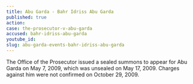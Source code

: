 ```yaml
---
title: Abu Garda - Bahr Idriss Abu Garda
published: true
action:
case: the-prosecutor-v-abu-garda
accused: bahr-idriss-abu-garda
youtube_id:
slug: abu-garda-events-bahr-idriss-abu-garda
---
```



The Office of the Prosecutor issued a sealed summons to appear for Abu Garda on May 7, 2009, which was unsealed on May 17, 2009. Charges against him were not confirmed on October 29, 2009.
